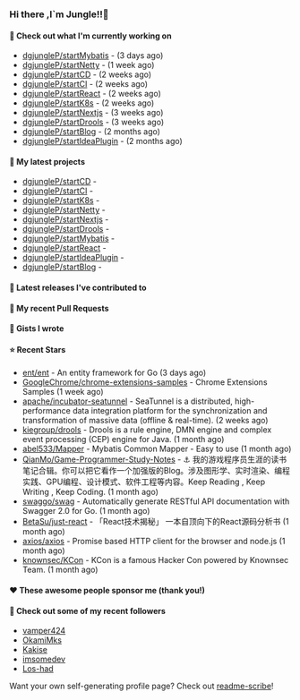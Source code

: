 ### Hi there ,I`m Jungle!!👋

#### 👷 Check out what I'm currently working on

- [dgjungleP/startMybatis](https://github.com/dgjungleP/startMybatis) -  (3 days ago)
- [dgjungleP/startNetty](https://github.com/dgjungleP/startNetty) -  (1 week ago)
- [dgjungleP/startCD](https://github.com/dgjungleP/startCD) -  (2 weeks ago)
- [dgjungleP/startCI](https://github.com/dgjungleP/startCI) -  (2 weeks ago)
- [dgjungleP/startReact](https://github.com/dgjungleP/startReact) -  (2 weeks ago)
- [dgjungleP/startK8s](https://github.com/dgjungleP/startK8s) -  (2 weeks ago)
- [dgjungleP/startNextjs](https://github.com/dgjungleP/startNextjs) -  (3 weeks ago)
- [dgjungleP/startDrools](https://github.com/dgjungleP/startDrools) -  (3 weeks ago)
- [dgjungleP/startBlog](https://github.com/dgjungleP/startBlog) -  (2 months ago)
- [dgjungleP/startIdeaPlugin](https://github.com/dgjungleP/startIdeaPlugin) -  (2 months ago)

#### 🌱 My latest projects

- [dgjungleP/startCD](https://github.com/dgjungleP/startCD) - 
- [dgjungleP/startCI](https://github.com/dgjungleP/startCI) - 
- [dgjungleP/startK8s](https://github.com/dgjungleP/startK8s) - 
- [dgjungleP/startNetty](https://github.com/dgjungleP/startNetty) - 
- [dgjungleP/startNextjs](https://github.com/dgjungleP/startNextjs) - 
- [dgjungleP/startDrools](https://github.com/dgjungleP/startDrools) - 
- [dgjungleP/startMybatis](https://github.com/dgjungleP/startMybatis) - 
- [dgjungleP/startReact](https://github.com/dgjungleP/startReact) - 
- [dgjungleP/startIdeaPlugin](https://github.com/dgjungleP/startIdeaPlugin) - 
- [dgjungleP/startBlog](https://github.com/dgjungleP/startBlog) - 

#### 🔭 Latest releases I've contributed to


#### 🔨 My recent Pull Requests



#### 📓 Gists I wrote


#### ⭐ Recent Stars

- [ent/ent](https://github.com/ent/ent) - An entity framework for Go (3 days ago)
- [GoogleChrome/chrome-extensions-samples](https://github.com/GoogleChrome/chrome-extensions-samples) - Chrome Extensions Samples (1 week ago)
- [apache/incubator-seatunnel](https://github.com/apache/incubator-seatunnel) - SeaTunnel is a distributed, high-performance data integration platform for the synchronization and transformation of massive data (offline &amp; real-time). (2 weeks ago)
- [kiegroup/drools](https://github.com/kiegroup/drools) - Drools is a rule engine, DMN engine and complex event processing (CEP) engine for Java. (1 month ago)
- [abel533/Mapper](https://github.com/abel533/Mapper) - Mybatis Common Mapper - Easy to use (1 month ago)
- [QianMo/Game-Programmer-Study-Notes](https://github.com/QianMo/Game-Programmer-Study-Notes) - :anchor:  我的游戏程序员生涯的读书笔记合辑。你可以把它看作一个加强版的Blog。涉及图形学、实时渲染、编程实践、GPU编程、设计模式、软件工程等内容。Keep Reading , Keep Writing , Keep Coding. (1 month ago)
- [swaggo/swag](https://github.com/swaggo/swag) - Automatically generate RESTful API documentation with Swagger 2.0 for Go. (1 month ago)
- [BetaSu/just-react](https://github.com/BetaSu/just-react) - 「React技术揭秘」  一本自顶向下的React源码分析书 (1 month ago)
- [axios/axios](https://github.com/axios/axios) - Promise based HTTP client for the browser and node.js (1 month ago)
- [knownsec/KCon](https://github.com/knownsec/KCon) - KCon is a famous Hacker Con powered by Knownsec Team. (1 month ago)

#### ❤️ These awesome people sponsor me (thank you!)


#### 👯 Check out some of my recent followers

- [vamper424](https://github.com/vamper424)
- [OkamiMks](https://github.com/OkamiMks)
- [Kakise](https://github.com/Kakise)
- [imsomedev](https://github.com/imsomedev)
- [Los-had](https://github.com/Los-had)

Want your own self-generating profile page? Check out [readme-scribe](https://github.com/muesli/readme-scribe)!
